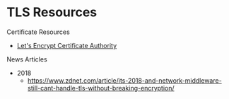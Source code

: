 
TLS Resources 
====

Certificate Resources
* [Let's Encrypt Certificate Authority](https://letsencrypt.org/)



News Articles
* 2018
  * https://www.zdnet.com/article/its-2018-and-network-middleware-still-cant-handle-tls-without-breaking-encryption/

